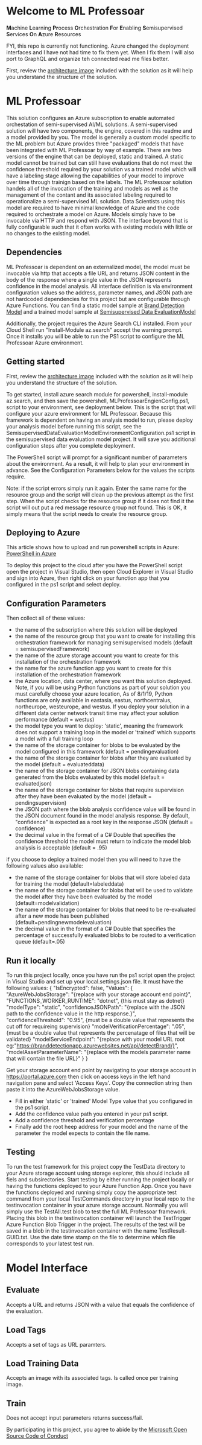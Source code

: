 # Welcome to ML Professoar

**M**achine
**L**earning
**Pr**ocess
**O**rchestration
**F**or
**E**nabling
**S**emisupervised
**S**ervices
**O**n
**A**zure
**R**esources

FYI, this repo is currently not functioning.  Azure changed the deployment interfaces and I have not had time to fix them yet.  When I fix them I will also port to GraphQL and organize teh connected read me files better.

First, review the [architecture image](https://github.com/thaugensorg/semisupervisedFramework/blob/master/Architecture.jpg) included with the solution as it will help you understand the structure of the solution.

# ML Professoar
This solution configures an Azure subscription to enable automated orchestation of semi-supervised AI/ML solutions.  A semi-supervised solution will have two components, the engine, covered in this readme and a model provided by you.  The model is generally a custom model specific to the ML problem but Azure provides three "packaged" models that have been integrated with ML Professoar by way of example.  There are two versions of the engine that can be deployed, static and trained.  A static model cannot be trained but can still have evaluations that do not meet the confidence threshold required by your solution vs a trained model which will have a labeling stage allowing the capabilities of your model to improve over time through trainign based on the labels.  The ML Professoar solution handels all of the invocation of the training and models as well as the management of the contant and its associated labeling required to operationalize a semi-supervised ML solution.  Data Scientists using this model are required to have minimal knowledge of Azure and the code required to orchestrate a model on Azure.  Models simply have to be invocable via HTTP and respond with JSON.  The interface beyond that is fully configurable such that it often works with existing models with little or no changes to the existing model.

## Dependencies
ML Professoar is dependent on an externalized model, the model must be invocable via http that accepts a file URL and returns JSON content in the body of the response where a single value in the JSON represents confidence in the model analysis.  All interface definition is via environment configuration values so the address, parameter names, and JSON path are not hardcoded dependencies for this project but are configurable through Azure Functions.  You can find a static model sample at [Brand Detection Model](https://github.com/thaugensorg/brandDetectionModel) and a trained model sample at [Semisupervised Data EvaluationModel](https://github.com/thaugensorg/SemisupervisedDataEvaluationModel)

Additionally, the project requires the Azure Search CLI installed.  From your Cloud Shell run "Install-Module az.search" accept the warning prompt.  Once it installs you will be able to run the PS1 script to configure the ML Professoar Azure environment.

## Getting started
First, review the [architecture image](https://github.com/thaugensorg/semisupervisedFramework/blob/master/Architecture.jpg) included with the solution as it will help you understand the structure of the solution.

To get started, install azure search module for powershell, install-module az.search, and then save the powershell, MLProfessoarEngienConfig.ps1, script to your environment, see deployment below.  This is the script that will configure your azure environment for ML Professoar.  Because this framework is dependent on having an analysis model to run, please deploy your analysis model before running this script, see the SemisupervisedDataEvaluationModelEnvironmentConfiguration.ps1 script in the semisupervised data evaluation model project.  It will save you additional configuration steps after you complete deployment.

The PowerShell script will prompt for a significant number of parameters about the environment.  As a result, it will help to plan your environment in advance.  See the Configuration Parameters below for the values the scripts require.

Note: if the script errors simply run it again.  Enter the same name for the resource group and the script will clean up the previous attempt as the first step. When the script checks for the resource group if it does not find it the script will out put a red message resource group not found.  This is OK, it simply means that the script needs to create the resource group. 

## Deploying to Azure
This article shows how to upload and run powershell scripts in Azure:
[PowerShell in Azure](https://www.ntweekly.com/2019/05/24/upload-and-run-powershell-script-from-azure-cloud-shell/)

To deploy this project to the cloud after you have the PowerShell script open the project in Visual Studio, then open Cloud Explorer in Visual Studio and sign into Azure, then right click on your function app that you configured in the ps1 script and select deploy.

## Configuration Parameters
Then collect all of these values:
- the name of the subscription where this solution will be deployed
- the name of the resource group that you want to create for installing this orchestration framework for managing semisupervised models (default = semisupervisedFramework)
- the name of the azure storage account you want to create for this installation of the orchestration framework
- the name for the azure function app you want to create for this installation of the orchestration framework
- the Azure location, data center, where you want this solution deployed.  Note, if you will be using Python functions as part of your solution you must carefully choose your azure location, As of 8/1/19, Python functions are only available in eastasia, eastus, northcentralus, northeurope, westeurope, and westus.  If you deploy your solution in a different data center network transit time may affect your solution performance (default = westus)
- the model type you want to deploy:
    'static', meaning the framework does not support a training loop in the model
  or 
    'trained' which supports a model with a full training loop
- the name of the storage container for blobs to be evaluated by the model configured in this framework (default = pendingevaluation)
- the name of the storage container for blobs after they are evaluated by the model (default = evaluateddata)
- the name of the storage container for JSON blobs containing data generated from the blobs evaluated by this model (default = evaluatedjson)
- the name of the storage container for blobs that require supervision after they have been evaluated by the model (default = pendingsupervision)
- the JSON path where the blob analysis confidence value will be found in the JSON document found in the model analysis response.  By default, "confidence" is expected as a root key in the response JSON (default = confidence)
- the decimal value in the format of a C# Double that specifies the confidence threshold the model must return to indicate the model blob analysis is acceptable (default = .95)

if you choose to deploy a trained model then you will need to have the following values also available:
- the name of the storage container for blobs that will store labeled data for training the model (default=labeleddata)
- the name of the storage container for blobs that will be used to validate the model after they have been evaluated by the model (default=modelvalidation)
- the name of the storage container for blobs that need to be re-evaluated after a new mode has been published (default=pendingnewmodelevaluation)
- the decimal value in the format of a C# Double that specifies the percentage of successfully evaluated blobs to be routed to a verification queue (default=.05)

## Run it locally
To run this project locally, once you have run the ps1 script open the project in Visual Studio and set up your local.settings.json file.  It must have the following values:
{
  "IsEncrypted": false,
  "Values": {
    "AzureWebJobsStorage": "{replace with your storage account end point}",
    "FUNCTIONS_WORKER_RUNTIME": "dotnet", {this must stay as dotnet}
    "modelType": "static",
    "confidenceJSONPath": "{replace with the JSON path to the confidence value in the http response.}",
    "confidenceThreshold": "0.95", {must be a double value that represents the cut off for requireing supervision}
    "modelVerificationPercentage": ".05", {must be a double value that represents the percenatage of files that will be validated}
    "modelServiceEndpoint": "{replace with your model URL root eg:"https://branddetectionapp.azurewebsites.net/api/detectBrand/}",
    "modelAssetParameterName": "{replace with the models parameter name that will contain the file URL}"
  }
}

Get your storage account end point by navigating to your storage account in https://portal.azure.com then click on access keys in the left hand navigation pane and select 'Access Keys'.  Copy the connection string then paste it into the AzureWebJobsStorage value.

- Fill in either 'static' or 'trained' Model Type value that you configured in the ps1 script.
- Add the confidence value path you entered in your ps1 script.
- Add a confidence threshold and verification percentage
- Finally add the root heep address for your model and the name of the parameter the model expects to contain the file name.

## Testing
To run the test framework for this project copy the TestData directory to your Azure storage account using storage explorer, this should include all fiels and subsirectories.  Start testing by either running the project locally or having the functions deployed to your Azure Function App.  Once you have the functions deployed and running simply copy the appropriate test command from your local TestCommands directory in your local repo to the testinvocation container in your azure storage account.  Normally you will simply use the TestAll.test blob to test the full ML Professoar framework.  Placing this blob in the testinvocation container will launch the TestTrigger Azure Function Blob Trigger in the project.  The results of the test will be saved in a blob in the testinvocation container with the name TestResult-GUID.txt.  Use the date time stamp on the file to determine which file corresponds to your latest test run.

# Model Interface
## Evaluate
Accepts a URL and returns JSON with a value that equals the confidence of the evaluation.

## Load Tags
Accepts a set of tags as URL paramters.

## Load Training Data
Accepts an image with its associated tags.  Is called once per training image.

## Train
Does not accept input parameters returns success/fail.

By participating in this project, you
agree to abide by the [Microsoft Open Source Code of Conduct](https://opensource.microsoft.com/codeofconduct/)
